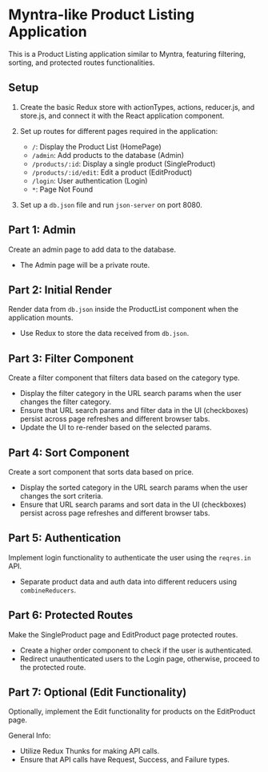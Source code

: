 # Myntra-like Product Listing Application

This is a Product Listing application similar to Myntra, featuring filtering, sorting, and protected routes functionalities.

## Setup

1. Create the basic Redux store with actionTypes, actions, reducer.js, and store.js, and connect it with the React application component.

2. Set up routes for different pages required in the application:

   - `/`: Display the Product List (HomePage)
   - `/admin`: Add products to the database (Admin)
   - `/products/:id`: Display a single product (SingleProduct)
   - `/products/:id/edit`: Edit a product (EditProduct)
   - `/login`: User authentication (Login)
   - `*`: Page Not Found

3. Set up a `db.json` file and run `json-server` on port 8080.

## Part 1: Admin

Create an admin page to add data to the database.

- The Admin page will be a private route.

## Part 2: Initial Render

Render data from `db.json` inside the ProductList component when the application mounts.

- Use Redux to store the data received from `db.json`.

## Part 3: Filter Component

Create a filter component that filters data based on the category type.

- Display the filter category in the URL search params when the user changes the filter category.
- Ensure that URL search params and filter data in the UI (checkboxes) persist across page refreshes and different browser tabs.
- Update the UI to re-render based on the selected params.

## Part 4: Sort Component

Create a sort component that sorts data based on price.

- Display the sorted category in the URL search params when the user changes the sort criteria.
- Ensure that URL search params and sort data in the UI (checkboxes) persist across page refreshes and different browser tabs.

## Part 5: Authentication

Implement login functionality to authenticate the user using the `reqres.in` API.

- Separate product data and auth data into different reducers using `combineReducers`.

## Part 6: Protected Routes

Make the SingleProduct page and EditProduct page protected routes.

- Create a higher order component to check if the user is authenticated.
- Redirect unauthenticated users to the Login page, otherwise, proceed to the protected route.

## Part 7: Optional (Edit Functionality)

Optionally, implement the Edit functionality for products on the EditProduct page.

General Info:

- Utilize Redux Thunks for making API calls.
- Ensure that API calls have Request, Success, and Failure types.
